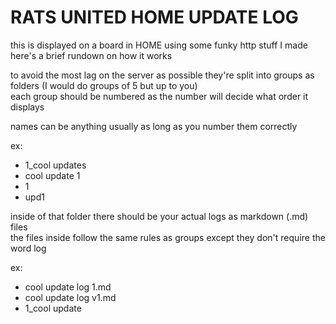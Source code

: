 # RATS UNITED HOME UPDATE LOG
this is displayed on a board in HOME using some funky http stuff I made here's a brief rundown on how it works<br>


to avoid the most lag on the server as possible they're split into groups as folders (I would do groups of 5 but up to you)<br>
each group should be numbered as the number will decide what order it displays<br>

names can be anything usually as long as you number them correctly

ex: 
- 1_cool updates
- cool update 1
- 1
- upd1

inside of that folder there should be your actual logs as markdown (.md) files<br>
the files inside follow the same rules as groups except they don't require the word log<br>

ex: 
- cool update log 1.md
- cool update log v1.md
- 1_cool update
